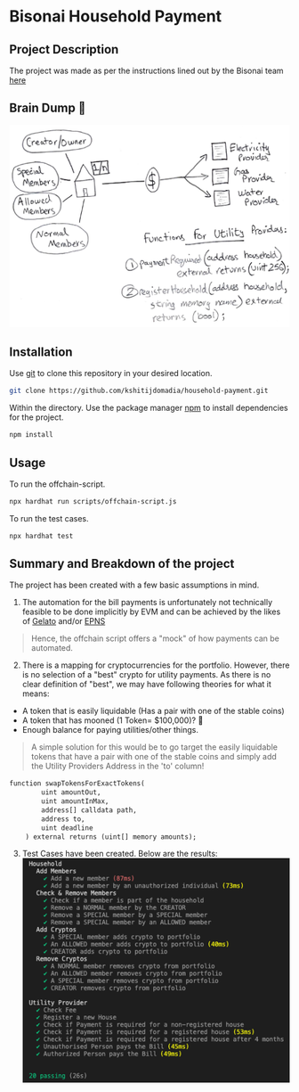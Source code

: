 # Bisonai Household Payment

## Project Description
The project was made as per the instructions lined out by the Bisonai team [here](https://bisonai.notion.site/Blockchain-Software-Developer-d518215286b3480ab9fadf03532cd3fb)
## Brain Dump :brain:
![Bisonai Description](/assets/images/Bisonai_Description_Map.png)

## Installation

Use [git](https://git-scm.com) to clone this repository in your desired location.

```bash
git clone https://github.com/kshitijdomadia/household-payment.git
```

Within the directory. Use the package manager [npm](https://www.npmjs.com) to install dependencies for the project.

```bash
npm install
```

## Usage
To run the offchain-script.
```bash
npx hardhat run scripts/offchain-script.js
```
To run the test cases.
```bash
npx hardhat test
```

## Summary and Breakdown of the project

The project has been created with a few basic assumptions in mind.

1. The automation for the bill payments is unfortunately not technically feasible to be done implicitly by EVM and can be achieved by the likes of [Gelato](https://www.gelato.network) and/or [EPNS](https://epns.io)

> Hence, the offchain script offers a "mock" of how payments can be automated.

2. There is a mapping for cryptocurrencies for the portfolio. However, there is no selection of a "best" crypto for utility payments. As there is no clear definition of "best", we may have following theories for what it means:
- A token that is easily liquidable (Has a pair with one of the stable coins)
- A token that has mooned (1 Token= $100,000)? :exploding_head:
- Enough balance for paying utilities/other things.

>A simple solution for this would be to go target the easily liquidable tokens that have a pair with one of the stable coins and simply add the Utility Providers Address in the 'to' column!

```solidity
function swapTokensForExactTokens(
        uint amountOut,
        uint amountInMax,
        address[] calldata path,
        address to,
        uint deadline
    ) external returns (uint[] memory amounts);
```

3. Test Cases have been created. Below are the results:
![Test Cases](/assets/images/TestCases.png)